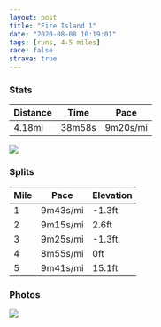 ```yaml
---
layout: post
title: "Fire Island 1"
date: "2020-08-08 10:19:01"
tags: [runs, 4-5 miles]
race: false
strava: true
---
```


### Stats

| Distance | Time | Pace |
|----------|------|------|
|4.18mi|38m58s|9m20s/mi|

<img src='https://maps.googleapis.com/maps/api/staticmap?maptype=roadmap&path=enc:ejbwFvuk}LES@KSo@Kw@Mk@Kw@SgA~@YFIBOxA_@HEeA`@WRYV[Na@FBIEJi@^U@WHoBz@kAh@YDWOK_@EWx@|@LM`@Mh@Ob@Qj@Mt@[r@_@VQC]Ms@F^Pd@Fz@VjALrARx@bAjGJ^Fr@d@tCZtAf@zCXbAf@fCVr@Dn@Z`B@d@F`@`@zAf@hDt@dD\pBPJLAa@Li@b@{@b@CJ@HH\LpAPlCLbCZ`AJd@^rCXpAj@fDFLHt@hAfG?^OLs@X}@d@}Ah@cAXWLCH@`@b@zAJp@ZzA\hBFj@\zAf@~CNb@XrAX~A\bCb@nBPf@Lz@HVMl@J`@Fl@Lb@TvAVjADf@n@~CJl@Pp@Zd@ZPb@@XGRK?CUL}@?WO[[KMQy@M[]uAFI~Ao@t@MnAk@~@]b@SWNyBjAgDlAKFAHEi@K]QYUuAA_@Ie@?qAYs@SeAGM?MOc@AkAM[Ea@EKKoASq@A_@SqAS]IWGs@Ga@Ew@Om@Gc@W{@Em@QYKq@KUSo@C[@a@K_@K}@K[Ik@WmCMa@ScAKWYsBWoAc@oBGo@HUx@]z@a@nAWhA_@TMJMBGSq@Ae@Ga@M[Ks@Qe@EoAEe@EIGs@Ko@Ai@OyBIWIg@ROz@YZQ@GQgAAm@WiAKUMi@GaBK_@AWg@cBAYOYG[Gq@K_@S{ASi@OW_@oBGSYqBQs@A[K[E_@Oe@OcCM_AM_@Es@Oc@EQYq@C]G_@E_@RM`Be@NAd@Ub@In@[TG&key=AIzaSyC1MId7bFpkLXNAaYhBSTb8jLyiSqzbDtM&size=800x800&markers=color:yellow|label:S|40.64947,-73.13772&markers=color:green|label:F|40.64805000000002,-73.13713000000008'>

### Splits

| Mile | Pace | Elevation |
|------|------|-----------|
|1|9m43s/mi|-1.3ft|
|2|9m15s/mi|2.6ft|
|3|9m25s/mi|-1.3ft|
|4|8m55s/mi|0ft|
|5|9m41s/mi|15.1ft|

### Photos
<img src='https://dgtzuqphqg23d.cloudfront.net/grmsZ-hKRKDx4pgT1EQcfyV3cUQeLKlRjeG2GOErLCE-768x768.jpg'>
